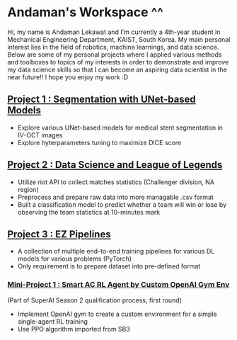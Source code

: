 # Andaman's Workspace ^^
Hi, my name is Andaman Lekawat and I'm currently a 4th-year student in Mechanical Engineering Department, KAIST, South Korea. My main personal interest lies in the field of robotics, machine learnings, and data science. Below are some of my personal projects where I applied various methods and toolboxes to topics of my interests in order to demonstrate and improve my data science skills so that I can become an aspiring data scientist in the near future!! I hope you enjoy my work :D

## [Project 1 : Segmentation with UNet-based Models](https://github.com/andamanopal/medical-segmentation)
- Explore various UNet-based models for medical stent segmentation in IV-OCT images
- Explore hyterparameters tuning to maximize DICE score

## [Project 2 : Data Science and League of Legends](https://github.com/andamanopal/league-of-legends-ds)
- Utilize riot API to collect matches statistics (Challenger division, NA region)
- Preprocess and prepare raw data into more managable .csv format
- Built a classification model to predict whether a team will win or lose by observing the team statistics at 10-minutes mark 

## [Project 3 : EZ Pipelines](https://github.com/andamanopal/my-pipelines)
- A collection of multiple end-to-end training pipelines for various DL models for various problems (PyTorch)
- Only requirement is to prepare dataset into pre-defined format

### [Mini-Project 1 : Smart AC RL Agent by Custom OpenAI Gym Env](https://github.com/andamanopal/smart_ac)
(Part of SuperAI Season 2 qualification process, first round)
- Implement OpenAI gym to create a custom environment for a simple single-agent RL training
- Use PPO algorithm imported from SB3

<!-- ### [Mini-Project 2 : Font Recognition](https://github.com/andamanopal/font-recognition)
- Explore various simple image preprocessing for better classification result
- Utilize PyTorch framework to construct and transfer learn various CNN-based classification models -->

